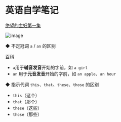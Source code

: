 # 英语自学笔记


[绝望的主妇第一集](https://v.youku.com/v_show/id_XMjA2NjIzMzY0.html?spm=a2hcb.playlsit.page.33)

![image](https://ss0.baidu.com/6ONWsjip0QIZ8tyhnq/it/u=4083582435,4272239884&fm=173&app=25&f=JPEG?w=640&h=480&s=6512E4325D1E7CCA0ECD84DE0000D0B2)

◆ 不定冠词 `a` / `an` 的区别

[百科](https://jingyan.baidu.com/article/3a2f7c2ea0679c66aed6110e.html)

- `a`用于**辅音发音**开始的字前，如 `a girl`
- `an` 用于**元音发音**开始的字前，如 `an apple`、`an hour`

◆ 指示代词 `this`、`that`、`these`、`those` 的区别

- `this`（这个）
- `that`（那个） 
- `these`（这些）
- `those`（那些）